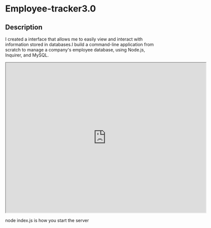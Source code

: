 # Employee-tracker3.0

## Description 

I created a interface that allows me to easily view and interact with information stored in databases.I build a command-line application from scratch to manage a company's employee database, using Node.js, Inquirer, and MySQL.

<iframe src="https://drive.google.com/file/d/1KmmBfLK5myoEW3kGzwYPYj-JqymI-BqK/preview" width="640" height="480"></iframe>

node index.js is how you start the server
